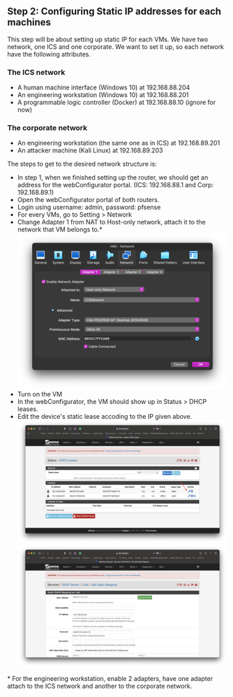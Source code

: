 ## Step 2: Configuring Static IP addresses for each machines

This step will be about setting up static IP for each VMs. We have two network, one ICS and one corporate. We want to set it up, so each network have the following attributes.

### The ICS network
* A human machine interface (Windows 10) at 192.168.88.204
* An engineering workstation (Windows 10) at 192.168.88.201
* A programmable logic controller (Docker) at 192.168.88.10
  (ignore for now)

### The corporate network
* An engineering workstation (the same one as in ICS) at 192.168.89.201
* An attacker machine (Kali Linux) at 192.168.89.203

The steps to get to the desired network structure is:

* In step 1, when we finished setting up the router, we should get an address for the webConfigurator portal. (ICS: 192.168.88.1 and Corp: 192.168.89.1)
* Open the webConfigurator portal of both routers.
* Login using username: admin, password: pfsense
* For every VMs, go to Setting > Network
* Change Adapter 1 from NAT to Host-only network, attach it to the network that VM belongs to.* ![](images/vmattach.png)
* Turn on the VM
* In the webConfigurator, the VM should show up in Status > DHCP leases.
* Edit the device's static lease accoding to the IP given above. ![](images/staticlease.png) ![](images/staticlease2.png)


\* For the engineering workstation, enable 2 adapters, have one adapter attach to the ICS network and another to the corporate network.